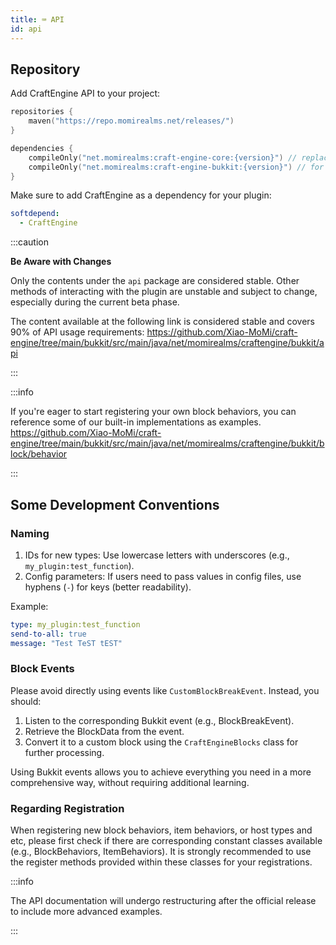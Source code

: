 ```yaml
---
title: ⌨️ API
id: api
---
```


## Repository

Add CraftEngine API to your project:

```kotlin
repositories {
    maven("https://repo.momirealms.net/releases/")
}
```
```kotlin
dependencies {
    compileOnly("net.momirealms:craft-engine-core:{version}") // replace "{version}" with the plugin version
    compileOnly("net.momirealms:craft-engine-bukkit:{version}") // for instance 0.0.60
}
```

Make sure to add CraftEngine as a dependency for your plugin:

```yaml
softdepend:
  - CraftEngine
```

:::caution

**Be Aware with Changes**

Only the contents under the `api` package are considered stable. Other methods of interacting with the plugin are unstable and subject to change, especially during the current beta phase.

The content available at the following link is considered stable and covers 90% of API usage requirements:
https://github.com/Xiao-MoMi/craft-engine/tree/main/bukkit/src/main/java/net/momirealms/craftengine/bukkit/api

:::

:::info

If you're eager to start registering your own block behaviors, you can reference some of our built-in implementations as examples.
https://github.com/Xiao-MoMi/craft-engine/tree/main/bukkit/src/main/java/net/momirealms/craftengine/bukkit/block/behavior

:::

## Some Development Conventions

### Naming

1. IDs for new types: Use lowercase letters with underscores (e.g., `my_plugin:test_function`).
2. Config parameters: If users need to pass values in config files, use hyphens (`-`) for keys (better readability).

Example:

```yaml
type: my_plugin:test_function
send-to-all: true
message: "Test TeST tEST"
```

### Block Events

Please avoid directly using events like `CustomBlockBreakEvent`. Instead, you should:

1. Listen to the corresponding Bukkit event (e.g., BlockBreakEvent).
2. Retrieve the BlockData from the event.
3. Convert it to a custom block using the `CraftEngineBlocks` class for further processing.

Using Bukkit events allows you to achieve everything you need in a more comprehensive way, without requiring additional learning.

### Regarding Registration

When registering new block behaviors, item behaviors, or host types and etc, please first check if there are corresponding constant classes available (e.g., BlockBehaviors, ItemBehaviors). It is strongly recommended to use the register methods provided within these classes for your registrations.

:::info

The API documentation will undergo restructuring after the official release to include more advanced examples.

:::